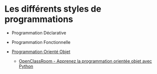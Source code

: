 # Les différents styles de programmations

* Programmation Déclarative
* Programmation Fonctionnelle
* [Programmation Orienté Objet](3-bests_practices/code_writing/programming_style/object_oriented_programming.md)

  * [OpenClassRoom - Apprenez la programmation orientée objet avec Python](https://openclassrooms.com/fr/courses/7150616-apprenez-la-programmation-orientee-objet-avec-python)
